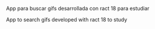 App para buscar gifs desarrollada con ract 18 para estudiar

App to search gifs developed with ract 18 to study


